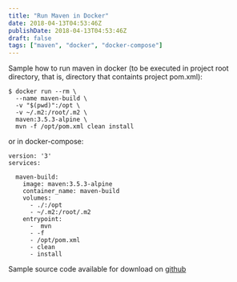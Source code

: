```yaml
---
title: "Run Maven in Docker"
date: 2018-04-13T04:53:46Z
publishDate: 2018-04-13T04:53:46Z
draft: false
tags: ["maven", "docker", "docker-compose"]
---
```

Sample how to run maven in docker (to be executed in project root directory, that is, directory that containts project pom.xml):

```
$ docker run --rm \
  --name maven-build \
  -v "$(pwd)":/opt \
  -v ~/.m2:/root/.m2 \
  maven:3.5.3-alpine \
  mvn -f /opt/pom.xml clean install
```
<!--more-->
or in docker-compose:
```
version: '3'
services:

  maven-build:
    image: maven:3.5.3-alpine
    container_name: maven-build
    volumes:
      - ./:/opt
      - ~/.m2:/root/.m2
    entrypoint:
      -  mvn
      - -f
      - /opt/pom.xml
      - clean
      - install
```
Sample source code available for download on [github](https://github.com/tecris/blog-samples/tree/master/run-maven-in-docker)
